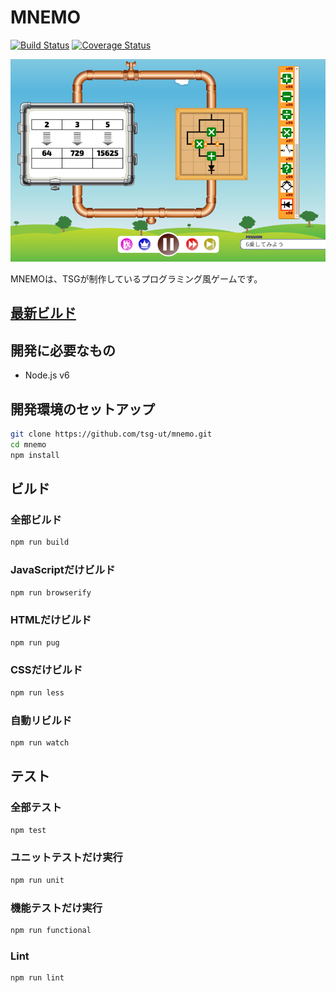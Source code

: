 # MNEMO

[![Build Status][travis-image]][travis-url]
[![Coverage Status][coveralls-image]][coveralls-url]

[travis-url]: https://travis-ci.org/tsg-ut/mnemo
[travis-image]: https://travis-ci.org/tsg-ut/mnemo.svg?branch=master
[coveralls-url]: https://coveralls.io/github/tsg-ut/mnemo?branch=master
[coveralls-image]: https://coveralls.io/repos/github/tsg-ut/mnemo/badge.svg?branch=master

[![ScreenShot](assets/screen.png)](http://sig.tsg.ne.jp/mnemo/)

MNEMOは、TSGが制作しているプログラミング風ゲームです。

## **[最新ビルド](http://sig.tsg.ne.jp/mnemo/)**

## 開発に必要なもの

* Node.js v6

## 開発環境のセットアップ

```sh
git clone https://github.com/tsg-ut/mnemo.git
cd mnemo
npm install
```

## ビルド

### 全部ビルド

```sh
npm run build
```

### JavaScriptだけビルド

```sh
npm run browserify
```

### HTMLだけビルド

```sh
npm run pug
```

### CSSだけビルド

```sh
npm run less
```

### 自動リビルド

```sh
npm run watch
```

## テスト

### 全部テスト

```sh
npm test
```

### ユニットテストだけ実行

```sh
npm run unit
```

### 機能テストだけ実行

```sh
npm run functional
```

### Lint

```sh
npm run lint
```
